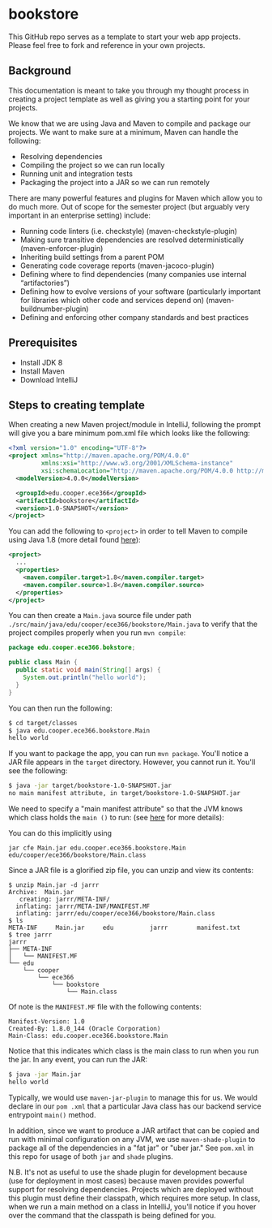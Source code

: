 # bookstore

This GitHub repo serves as a template to start your web app projects. Please feel free to fork 
and reference in your own projects.

## Background

This documentation is meant to take you through my thought process in creating a project template
 as well as giving you a starting point for your projects.

We know that we are using Java and Maven to compile and package our projects. We want to make sure at a minimum, Maven can handle the following:

- Resolving dependencies
- Compiling the project so we can run locally
- Running unit and integration tests
- Packaging the project into a JAR so we can run remotely

There are many powerful features and plugins for Maven which allow you to do much more. Out of scope for the semester project (but arguably very important in an enterprise setting) include:

- Running code linters (i.e. checkstyle) (maven-checkstyle-plugin)
- Making sure transitive dependencies are resolved deterministically (maven-enforcer-plugin)
- Inheriting build settings from a parent POM
- Generating code coverage reports (maven-jacoco-plugin)
- Defining where to find dependencies (many companies use internal “artifactories”)
- Defining how to evolve versions of your software (particularly important for libraries which 
other code and services depend on) (maven-buildnumber-plugin)
- Defining and enforcing other company standards and best practices

## Prerequisites

- Install JDK 8
- Install Maven
- Download IntelliJ

## Steps to creating template

When creating a new Maven project/module in IntelliJ, following the prompt will give you a bare 
minimum 
pom.xml file which looks like the following:

```xml
<?xml version="1.0" encoding="UTF-8"?>
<project xmlns="http://maven.apache.org/POM/4.0.0"
         xmlns:xsi="http://www.w3.org/2001/XMLSchema-instance"
         xsi:schemaLocation="http://maven.apache.org/POM/4.0.0 http://maven.apache.org/xsd/maven-4.0.0.xsd">
  <modelVersion>4.0.0</modelVersion>

  <groupId>edu.cooper.ece366</groupId>
  <artifactId>bookstore</artifactId>
  <version>1.0-SNAPSHOT</version>
</project>

```

You can add the following to `<project>` in order to tell Maven to compile using Java 1.8 (more 
detail found [here](http://tutorials.jenkov.com/maven/java-compiler.html)):

```xml
<project>
  ...
  <properties>
    <maven.compiler.target>1.8</maven.compiler.target>
    <maven.compiler.source>1.8</maven.compiler.source>
  </properties>
</project>
```

You can then create a `Main.java` source file under path `
./src/main/java/edu/cooper/ece366/bookstore/Main.java` to verify that the project compiles 
properly when you run `mvn compile`:

```java
package edu.cooper.ece366.bokstore;

public class Main {
  public static void main(String[] args) {
    System.out.println("hello world");
  }
}
``` 

You can then run the following:

```bash
$ cd target/classes
$ java edu.cooper.ece366.bookstore.Main
hello world
```

If you want to package the app, you can run `mvn package`. You'll notice a JAR file appears in 
the `target` directory. However, you cannot run it. You'll see the following:

```bash
$ java -jar target/bookstore-1.0-SNAPSHOT.jar 
no main manifest attribute, in target/bookstore-1.0-SNAPSHOT.jar
```

We need to specify a "main manifest attribute" so that the JVM knows which class holds the `main
()` to run: (see [here](https://www.baeldung.com/executable-jar-with-maven) for more details):

You can do this implicitly using 

```
jar cfe Main.jar edu.cooper.ece366.bookstore.Main edu/cooper/ece366/bookstore/Main.class
```

Since a JAR file is a glorified zip file, you can unzip and view its contents:

```
$ unzip Main.jar -d jarrr
Archive:  Main.jar
   creating: jarrr/META-INF/
  inflating: jarrr/META-INF/MANIFEST.MF
  inflating: jarrr/edu/cooper/ece366/bookstore/Main.class
$ ls
META-INF     Main.jar     edu          jarrr        manifest.txt
$ tree jarrr
jarrr
├── META-INF
│   └── MANIFEST.MF
└── edu
    └── cooper
        └── ece366
            └── bookstore
                └── Main.class
```

Of note is the `MANIFEST.MF` file with the following contents:

```
Manifest-Version: 1.0
Created-By: 1.8.0_144 (Oracle Corporation)
Main-Class: edu.cooper.ece366.bookstore.Main
``` 

Notice that this indicates which class is the main class to run when you run the jar. In any 
event, you can run the JAR:

```bash
$ java -jar Main.jar
hello world
```

Typically, we would use `maven-jar-plugin` to manage this for us. We would declare in our `pom
.xml` that a particular Java class has our backend service entrypoint `main()` method.

In addition, since we want to produce a JAR artifact that can be copied and run with minimal 
configuration on any JVM, we use `maven-shade-plugin` to package all of the dependencies in a 
"fat jar" or "uber jar." See `pom.xml` in this repo for usage of both `jar` and `shade` plugins. 

N.B. It's not as useful to use the shade plugin for development because (use for deployment in 
most cases) because maven provides powerful support for resolving dependencies. Projects which 
are deployed without this plugin must define their classpath, which requires more setup. In class, 
when we run a main method on a class in IntelliJ, you'll notice if you hover over the command 
that the classpath is being defined for you.
